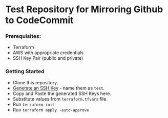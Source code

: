 # Test Repository for Mirroring Github to CodeCommit

### Prerequisites:
- Terraform 
- AWS with appropriate credentials
- SSH Key Pair (public and private)

### Getting Started
- Clone this repository.
- [Generate an SSH Key](https://docs.gitlab.com/ee/ssh/#generate-an-ssh-key-pair) - name them as `test`.
- Copy and Paste the generated SSH Keys here.
- Substitute values from `terraform.tfvars` file.
- Run `terraform init`
- Run `terraform apply -auto-approve`